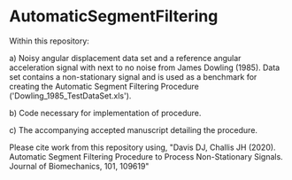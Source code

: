 # AutomaticSegmentFiltering

  Within this repository:
  
  a) Noisy angular displacement data set and a reference angular acceleration signal with next to no noise from James Dowling (1985). Data set contains a non-stationary signal and is used as a benchmark for creating the Automatic Segment Filtering Procedure ('Dowling_1985_TestDataSet.xls'). 
  
  b) Code necessary for implementation of procedure.
  
  c) The accompanying accepted manuscript detailing the procedure.
  
  
  Please cite work from this repository using, "Davis DJ, Challis JH (2020). Automatic Segment Filtering Procedure to Process Non-Stationary Signals. Journal of Biomechanics, 101, 109619"
